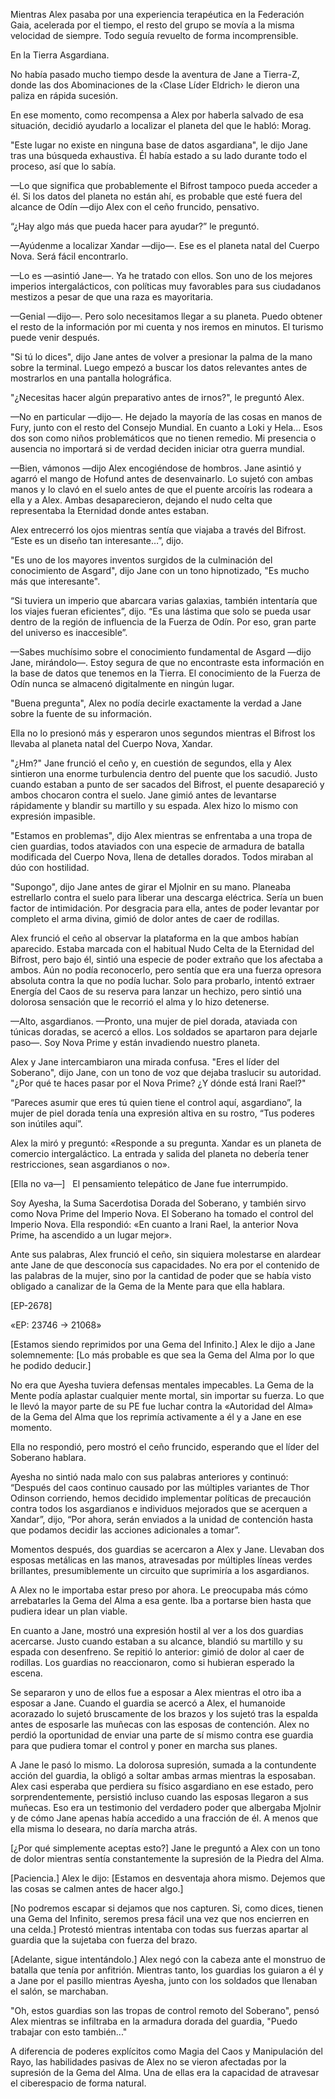 
Mientras Alex pasaba por una experiencia terapéutica en la Federación Gaia, acelerada por el tiempo, el resto del grupo se movía a la misma velocidad de siempre. Todo seguía revuelto de forma incomprensible.

En la Tierra Asgardiana.

No había pasado mucho tiempo desde la aventura de Jane a Tierra-Z, donde las dos Abominaciones de la ‹Clase Líder Eldrich› le dieron una paliza en rápida sucesión.

En ese momento, como recompensa a Alex por haberla salvado de esa situación, decidió ayudarlo a localizar el planeta del que le habló: Morag.

"Este lugar no existe en ninguna base de datos asgardiana", le dijo Jane tras una búsqueda exhaustiva. Él había estado a su lado durante todo el proceso, así que lo sabía.

—Lo que significa que probablemente el Bifrost tampoco pueda acceder a él. Si los datos del planeta no están ahí, es probable que esté fuera del alcance de Odín —dijo Alex con el ceño fruncido, pensativo.

“¿Hay algo más que pueda hacer para ayudar?” le preguntó.

—Ayúdenme a localizar Xandar —dijo—. Ese es el planeta natal del Cuerpo Nova. Será fácil encontrarlo.

—Lo es —asintió Jane—. Ya he tratado con ellos. Son uno de los mejores imperios intergalácticos, con políticas muy favorables para sus ciudadanos mestizos a pesar de que una raza es mayoritaria.

—Genial —dijo—. Pero solo necesitamos llegar a su planeta. Puedo obtener el resto de la información por mi cuenta y nos iremos en minutos. El turismo puede venir después.

"Si tú lo dices", dijo Jane antes de volver a presionar la palma de la mano sobre la terminal. Luego empezó a buscar los datos relevantes antes de mostrarlos en una pantalla holográfica.

"¿Necesitas hacer algún preparativo antes de irnos?", le preguntó Alex.

—No en particular —dijo—. He dejado la mayoría de las cosas en manos de Fury, junto con el resto del Consejo Mundial. En cuanto a Loki y Hela... Esos dos son como niños problemáticos que no tienen remedio. Mi presencia o ausencia no importará si de verdad deciden iniciar otra guerra mundial.

—Bien, vámonos —dijo Alex encogiéndose de hombros. Jane asintió y agarró el mango de Hofund antes de desenvainarlo. Lo sujetó con ambas manos y lo clavó en el suelo antes de que el puente arcoíris las rodeara a ella y a Alex. Ambas desaparecieron, dejando el nudo celta que representaba la Eternidad donde antes estaban.

Alex entrecerró los ojos mientras sentía que viajaba a través del Bifrost. “Este es un diseño tan interesante…”, dijo.

"Es uno de los mayores inventos surgidos de la culminación del conocimiento de Asgard", dijo Jane con un tono hipnotizado, "Es mucho más que interesante".

“Si tuviera un imperio que abarcara varias galaxias, también intentaría que los viajes fueran eficientes”, dijo. “Es una lástima que solo se pueda usar dentro de la región de influencia de la Fuerza de Odín. Por eso, gran parte del universo es inaccesible”.

—Sabes muchísimo sobre el conocimiento fundamental de Asgard —dijo Jane, mirándolo—. Estoy segura de que no encontraste esta información en la base de datos que tenemos en la Tierra. El conocimiento de la Fuerza de Odín nunca se almacenó digitalmente en ningún lugar.

"Buena pregunta", Alex no podía decirle exactamente la verdad a Jane sobre la fuente de su información.

Ella no lo presionó más y esperaron unos segundos mientras el Bifrost los llevaba al planeta natal del Cuerpo Nova, Xandar.

"¿Hm?" Jane frunció el ceño y, en cuestión de segundos, ella y Alex sintieron una enorme turbulencia dentro del puente que los sacudió. Justo cuando estaban a punto de ser sacados del Bifrost, el puente desapareció y ambos chocaron contra el suelo. Jane gimió antes de levantarse rápidamente y blandir su martillo y su espada. Alex hizo lo mismo con expresión impasible.

"Estamos en problemas", dijo Alex mientras se enfrentaba a una tropa de cien guardias, todos ataviados con una especie de armadura de batalla modificada del Cuerpo Nova, llena de detalles dorados. Todos miraban al dúo con hostilidad.

"Supongo", dijo Jane antes de girar el Mjolnir en su mano. Planeaba estrellarlo contra el suelo para liberar una descarga eléctrica. Sería un buen factor de intimidación. Por desgracia para ella, antes de poder levantar por completo el arma divina, gimió de dolor antes de caer de rodillas.

Alex frunció el ceño al observar la plataforma en la que ambos habían aparecido. Estaba marcada con el habitual Nudo Celta de la Eternidad del Bifrost, pero bajo él, sintió una especie de poder extraño que los afectaba a ambos. Aún no podía reconocerlo, pero sentía que era una fuerza opresora absoluta contra la que no podía luchar. Solo para probarlo, intentó extraer Energía del Caos de su reserva para lanzar un hechizo, pero sintió una dolorosa sensación que le recorrió el alma y lo hizo detenerse.

—Alto, asgardianos. —Pronto, una mujer de piel dorada, ataviada con túnicas doradas, se acercó a ellos. Los soldados se apartaron para dejarle paso—. Soy Nova Prime y están invadiendo nuestro planeta.

Alex y Jane intercambiaron una mirada confusa. "Eres el líder del Soberano", dijo Jane, con un tono de voz que dejaba traslucir su autoridad. "¿Por qué te haces pasar por el Nova Prime? ¿Y dónde está Irani Rael?"

“Pareces asumir que eres tú quien tiene el control aquí, asgardiano”, la mujer de piel dorada tenía una expresión altiva en su rostro, “Tus poderes son inútiles aquí”.

Alex la miró y preguntó: «Responde a su pregunta. Xandar es un planeta de comercio intergaláctico. La entrada y salida del planeta no debería tener restricciones, sean asgardianos o no».

[Ella no va—]   El pensamiento telepático de Jane fue interrumpido.

Soy Ayesha, la Suma Sacerdotisa Dorada del Soberano, y también sirvo como Nova Prime del Imperio Nova. El Soberano ha tomado el control del Imperio Nova. Ella respondió: «En cuanto a Irani Rael, la anterior Nova Prime, ha ascendido a un lugar mejor».

Ante sus palabras, Alex frunció el ceño, sin siquiera molestarse en alardear ante Jane de que desconocía sus capacidades. No era por el contenido de las palabras de la mujer, sino por la cantidad de poder que se había visto obligado a canalizar de la Gema de la Mente para que ella hablara.

[EP-2678]

«EP: 23746 -> 21068»

[Estamos siendo reprimidos por una Gema del Infinito.] Alex le dijo a Jane solemnemente: [Lo más probable es que sea la Gema del Alma por lo que he podido deducir.]

No era que Ayesha tuviera defensas mentales impecables. La Gema de la Mente podía aplastar cualquier mente mortal, sin importar su fuerza. Lo que le llevó la mayor parte de su PE fue luchar contra la «Autoridad del Alma» de la Gema del Alma que los reprimía activamente a él y a Jane en ese momento.

Ella no respondió, pero mostró el ceño fruncido, esperando que el líder del Soberano hablara.

Ayesha no sintió nada malo con sus palabras anteriores y continuó: “Después del caos continuo causado por las múltiples variantes de Thor Odinson corriendo, hemos decidido implementar políticas de precaución contra todos los asgardianos e individuos mejorados que se acerquen a Xandar”, dijo, “Por ahora, serán enviados a la unidad de contención hasta que podamos decidir las acciones adicionales a tomar”.

Momentos después, dos guardias se acercaron a Alex y Jane. Llevaban dos esposas metálicas en las manos, atravesadas por múltiples líneas verdes brillantes, presumiblemente un circuito que suprimiría a los asgardianos.

A Alex no le importaba estar preso por ahora. Le preocupaba más cómo arrebatarles la Gema del Alma a esa gente. Iba a portarse bien hasta que pudiera idear un plan viable.

En cuanto a Jane, mostró una expresión hostil al ver a los dos guardias acercarse. Justo cuando estaban a su alcance, blandió su martillo y su espada con desenfreno. Se repitió lo anterior: gimió de dolor al caer de rodillas. Los guardias no reaccionaron, como si hubieran esperado la escena.

Se separaron y uno de ellos fue a esposar a Alex mientras el otro iba a esposar a Jane. Cuando el guardia se acercó a Alex, el humanoide acorazado lo sujetó bruscamente de los brazos y los sujetó tras la espalda antes de esposarle las muñecas con las esposas de contención. Alex no perdió la oportunidad de enviar una parte de sí mismo contra ese guardia para que pudiera tomar el control y poner en marcha sus planes.

A Jane le pasó lo mismo. La dolorosa supresión, sumada a la contundente acción del guardia, la obligó a soltar ambas armas mientras la esposaban. Alex casi esperaba que perdiera su físico asgardiano en ese estado, pero sorprendentemente, persistió incluso cuando las esposas llegaron a sus muñecas. Eso era un testimonio del verdadero poder que albergaba Mjolnir y de cómo Jane apenas había accedido a una fracción de él. A menos que ella misma lo deseara, no daría marcha atrás.

[¿Por qué simplemente aceptas esto?] Jane le preguntó a Alex con un tono de dolor mientras sentía constantemente la supresión de la Piedra del Alma.

[Paciencia.] Alex le dijo: [Estamos en desventaja ahora mismo. Dejemos que las cosas se calmen antes de hacer algo.]

[No podremos escapar si dejamos que nos capturen. Si, como dices, tienen una Gema del Infinito, seremos presa fácil una vez que nos encierren en una celda.] Protestó mientras intentaba con todas sus fuerzas apartar al guardia que la sujetaba con fuerza del brazo.

[Adelante, sigue intentándolo.] Alex negó con la cabeza ante el monstruo de batalla que tenía por anfitrión. Mientras tanto, los guardias los guiaron a él y a Jane por el pasillo mientras Ayesha, junto con los soldados que llenaban el salón, se marchaban.

"Oh, estos guardias son las tropas de control remoto del Soberano", pensó Alex mientras se infiltraba en la armadura dorada del guardia, "Puedo trabajar con esto también..."

A diferencia de poderes explícitos como Magia del Caos y Manipulación del Rayo, las habilidades pasivas de Alex no se vieron afectadas por la supresión de la Gema del Alma. Una de ellas era la capacidad de atravesar el ciberespacio de forma natural.